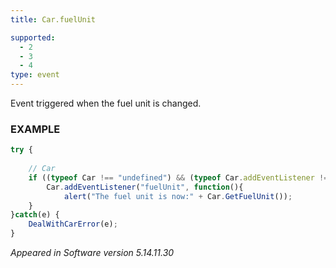 ```yaml
---
title: Car.fuelUnit

supported:
  - 2
  - 3
  - 4
type: event
---
```

Event triggered when the fuel unit is changed.

### EXAMPLE

```javascript
try {
	
	// Car
	if ((typeof Car !== "undefined") && (typeof Car.addEventListener !== "undefined")) {
		Car.addEventListener("fuelUnit", function(){
			alert("The fuel unit is now:" + Car.GetFuelUnit());
	}
}catch(e) {
	DealWithCarError(e);
}
```

*Appeared in Software version 5.14.11.30*